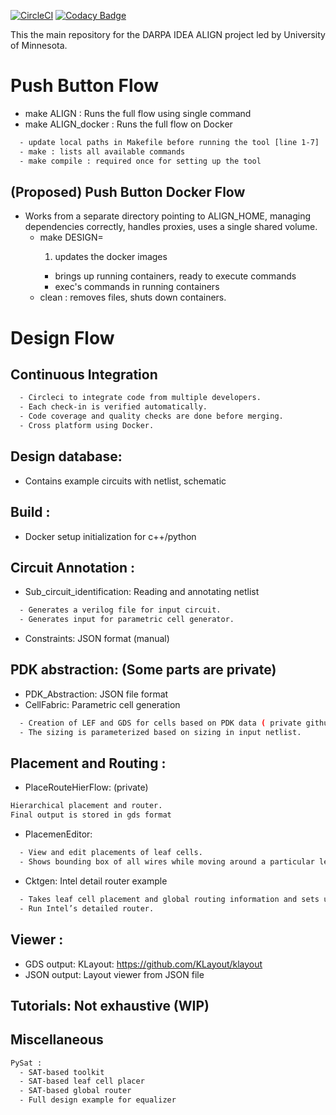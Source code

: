 [![CircleCI](https://circleci.com/gh/ALIGN-analoglayout/ALIGN-public.svg?style=svg)](https://circleci.com/gh/ALIGN-analoglayout/ALIGN-public)
[![Codacy Badge](https://api.codacy.com/project/badge/Grade/2aeb84c0f14949909bcd342b19721d01)](https://app.codacy.com/app/ALIGN-analoglayout/ALIGN-public?utm_source=github.com&utm_medium=referral&utm_content=ALIGN-analoglayout/ALIGN-public&utm_campaign=Badge_Grade_Settings)

 This the main repository for the DARPA IDEA ALIGN project led by University of Minnesota.

# Push Button Flow
 * make ALIGN : Runs the full flow using single command
 * make ALIGN_docker : Runs the full flow on Docker 
```bash
  - update local paths in Makefile before running the tool [line 1-7]
  - make : lists all available commands 
  - make compile : required once for setting up the tool
```

## (Proposed) Push Button Docker Flow
*  Works from a separate directory pointing to ALIGN_HOME, managing dependencies correctly, handles proxies, uses a single shared volume.
   *  make DESIGN=<example>
      1.  updates the docker images
      -   brings up running containers, ready to execute commands
      -   exec's commands in running containers 
   *  clean : removes files, shuts down containers.

# Design Flow 
## Continuous Integration
```bash
  - Circleci to integrate code from multiple developers. 
  - Each check-in is verified automatically.
  - Code coverage and quality checks are done before merging.
  - Cross platform using Docker.
```
## Design database:
 * Contains example circuits with netlist, schematic
 
## Build : 

* Docker setup initialization for c++/python


## Circuit Annotation :

* Sub_circuit_identification: Reading and annotating netlist
```bash
  - Generates a verilog file for input circuit. 
  - Generates input for parametric cell generator.
```
* Constraints: JSON format (manual)

## PDK abstraction: (Some parts are private)

* PDK_Abstraction: JSON file format
* CellFabric: Parametric cell generation
```bash
  - Creation of LEF and GDS for cells based on PDK data ( private github).
  - The sizing is parameterized based on sizing in input netlist.
```
## Placement and Routing : 
* PlaceRouteHierFlow: (private)
```bash
Hierarchical placement and router.
Final output is stored in gds format
```
* PlacemenEditor: 
```bash
  - View and edit placements of leaf cells. 
  - Shows bounding box of all wires while moving around a particular leaf.
```
* Cktgen: Intel detail router example
```bash
  - Takes leaf cell placement and global routing information and sets up the detailed routing task.
  - Run Intel’s detailed router. 
```
## Viewer :
* GDS output: KLayout: https://github.com/KLayout/klayout
* JSON output: Layout viewer from JSON file

## Tutorials: Not exhaustive (WIP)

## Miscellaneous 
```bash
PySat : 
  - SAT-based toolkit
  - SAT-based leaf cell placer
  - SAT-based global router 
  - Full design example for equalizer
```

